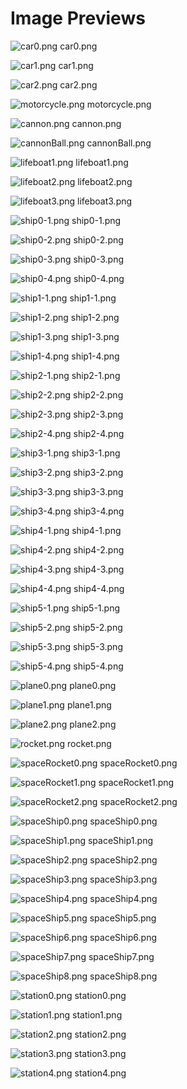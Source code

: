 # Image Previews

![car0.png](Cars/car0.png) car0.png

![car1.png](Cars/car1.png) car1.png

![car2.png](Cars/car2.png) car2.png

![motorcycle.png](Cars/motorcycle.png) motorcycle.png

![cannon.png](PirateShips/cannon.png) cannon.png

![cannonBall.png](PirateShips/cannonBall.png) cannonBall.png

![lifeboat1.png](PirateShips/lifeboat1.png) lifeboat1.png

![lifeboat2.png](PirateShips/lifeboat2.png) lifeboat2.png

![lifeboat3.png](PirateShips/lifeboat3.png) lifeboat3.png

![ship0-1.png](PirateShips/ship0-1.png) ship0-1.png

![ship0-2.png](PirateShips/ship0-2.png) ship0-2.png

![ship0-3.png](PirateShips/ship0-3.png) ship0-3.png

![ship0-4.png](PirateShips/ship0-4.png) ship0-4.png

![ship1-1.png](PirateShips/ship1-1.png) ship1-1.png

![ship1-2.png](PirateShips/ship1-2.png) ship1-2.png

![ship1-3.png](PirateShips/ship1-3.png) ship1-3.png

![ship1-4.png](PirateShips/ship1-4.png) ship1-4.png

![ship2-1.png](PirateShips/ship2-1.png) ship2-1.png

![ship2-2.png](PirateShips/ship2-2.png) ship2-2.png

![ship2-3.png](PirateShips/ship2-3.png) ship2-3.png

![ship2-4.png](PirateShips/ship2-4.png) ship2-4.png

![ship3-1.png](PirateShips/ship3-1.png) ship3-1.png

![ship3-2.png](PirateShips/ship3-2.png) ship3-2.png

![ship3-3.png](PirateShips/ship3-3.png) ship3-3.png

![ship3-4.png](PirateShips/ship3-4.png) ship3-4.png

![ship4-1.png](PirateShips/ship4-1.png) ship4-1.png

![ship4-2.png](PirateShips/ship4-2.png) ship4-2.png

![ship4-3.png](PirateShips/ship4-3.png) ship4-3.png

![ship4-4.png](PirateShips/ship4-4.png) ship4-4.png

![ship5-1.png](PirateShips/ship5-1.png) ship5-1.png

![ship5-2.png](PirateShips/ship5-2.png) ship5-2.png

![ship5-3.png](PirateShips/ship5-3.png) ship5-3.png

![ship5-4.png](PirateShips/ship5-4.png) ship5-4.png

![plane0.png](Planes/plane0.png) plane0.png

![plane1.png](Planes/plane1.png) plane1.png

![plane2.png](Planes/plane2.png) plane2.png

![rocket.png](Space/rocket.png) rocket.png

![spaceRocket0.png](Space/spaceRocket0.png) spaceRocket0.png

![spaceRocket1.png](Space/spaceRocket1.png) spaceRocket1.png

![spaceRocket2.png](Space/spaceRocket2.png) spaceRocket2.png

![spaceShip0.png](Space/spaceShip0.png) spaceShip0.png

![spaceShip1.png](Space/spaceShip1.png) spaceShip1.png

![spaceShip2.png](Space/spaceShip2.png) spaceShip2.png

![spaceShip3.png](Space/spaceShip3.png) spaceShip3.png

![spaceShip4.png](Space/spaceShip4.png) spaceShip4.png

![spaceShip5.png](Space/spaceShip5.png) spaceShip5.png

![spaceShip6.png](Space/spaceShip6.png) spaceShip6.png

![spaceShip7.png](Space/spaceShip7.png) spaceShip7.png

![spaceShip8.png](Space/spaceShip8.png) spaceShip8.png

![station0.png](Space/station0.png) station0.png

![station1.png](Space/station1.png) station1.png

![station2.png](Space/station2.png) station2.png

![station3.png](Space/station3.png) station3.png

![station4.png](Space/station4.png) station4.png


